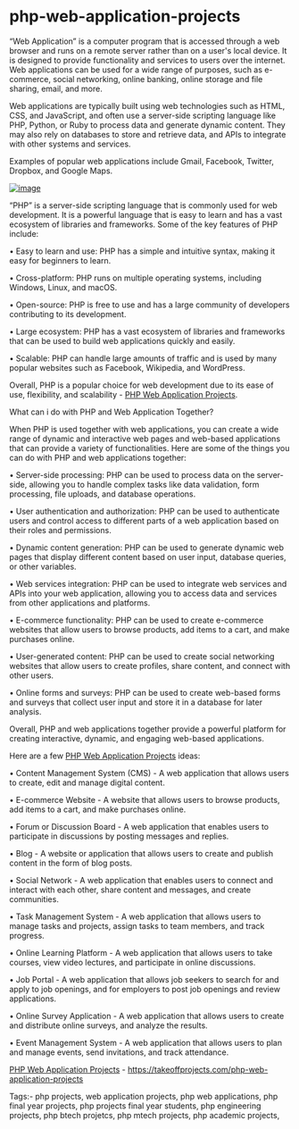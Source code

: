 # php-web-application-projects
“Web Application” is a computer program that is accessed through a web browser and runs on a remote server rather than on a user's local device. It is designed to provide functionality and services to users over the internet. Web applications can be used for a wide range of purposes, such as e-commerce, social networking, online banking, online storage and file sharing, email, and more.

Web applications are typically built using web technologies such as HTML, CSS, and JavaScript, and often use a server-side scripting language like PHP, Python, or Ruby to process data and generate dynamic content. They may also rely on databases to store and retrieve data, and APIs to integrate with other systems and services.

Examples of popular web applications include Gmail, Facebook, Twitter, Dropbox, and Google Maps.

[![image](https://user-images.githubusercontent.com/122364815/227905009-2778874e-0f83-4543-954f-0dc6a2dd0577.png)](https://takeoffprojects.com/php-web-application-projects)

“PHP” is a server-side scripting language that is commonly used for web development. It is a powerful language that is easy to learn and has a vast ecosystem of libraries and frameworks. Some of the key features of PHP include:


•	Easy to learn and use: PHP has a simple and intuitive syntax, making it easy for beginners to learn.

•	Cross-platform: PHP runs on multiple operating systems, including Windows, Linux, and macOS.

•	Open-source: PHP is free to use and has a large community of developers contributing to its development.

•	Large ecosystem: PHP has a vast ecosystem of libraries and frameworks that can be used to build web applications quickly and easily.

•	Scalable: PHP can handle large amounts of traffic and is used by many popular websites such as Facebook, Wikipedia, and WordPress.

Overall, PHP is a popular choice for web development due to its ease of use, flexibility, and scalability - [PHP Web Application Projects](https://takeoffprojects.com/php-web-application-projects).


What can i do with PHP and Web Application Together?

When PHP is used together with web applications, you can create a wide range of dynamic and interactive web pages and web-based applications that can provide a variety of functionalities. Here are some of the things you can do with PHP and web applications together:

•	Server-side processing: PHP can be used to process data on the server-side, allowing you to handle complex tasks like data validation, form processing, file uploads, and database operations.

•	User authentication and authorization: PHP can be used to authenticate users and control access to different parts of a web application based on their roles and permissions.

•	Dynamic content generation: PHP can be used to generate dynamic web pages that display different content based on user input, database queries, or other variables.

•	Web services integration: PHP can be used to integrate web services and APIs into your web application, allowing you to access data and services from other applications and platforms.

•	E-commerce functionality: PHP can be used to create e-commerce websites that allow users to browse products, add items to a cart, and make purchases online.

•	User-generated content: PHP can be used to create social networking websites that allow users to create profiles, share content, and connect with other users.

•	Online forms and surveys: PHP can be used to create web-based forms and surveys that collect user input and store it in a database for later analysis.

Overall, PHP and web applications together provide a powerful platform for creating interactive, dynamic, and engaging web-based applications.


Here are a few [PHP Web Application Projects](https://takeoffprojects.com/php-web-application-projects) ideas:

•	Content Management System (CMS) - A web application that allows users to create, edit and manage digital content.

•	E-commerce Website - A website that allows users to browse products, add items to a cart, and make purchases online.

•	Forum or Discussion Board - A web application that enables users to participate in discussions by posting messages and replies.

•	Blog - A website or application that allows users to create and publish content in the form of blog posts.

•	Social Network - A web application that enables users to connect and interact with each other, share content and messages, and create communities.

•	Task Management System - A web application that allows users to manage tasks and projects, assign tasks to team members, and track progress.

•	Online Learning Platform - A web application that allows users to take courses, view video lectures, and participate in online discussions.

•	Job Portal - A web application that allows job seekers to search for and apply to job openings, and for employers to post job openings and review applications.

•	Online Survey Application - A web application that allows users to create and distribute online surveys, and analyze the results.

•	Event Management System - A web application that allows users to plan and manage events, send invitations, and track attendance.


[PHP Web Application Projects](https://takeoffprojects.com/php-web-application-projects) - 
https://takeoffprojects.com/php-web-application-projects

Tags:- php projects, web application projects, php web applications, php final year projects, php projects final year students, php engineering projects, php btech projetcs, php mtech projects, php academic projects,

